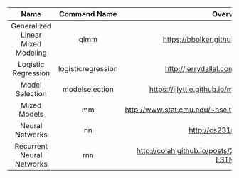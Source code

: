 | Name | Command Name | Overview | Further Reading
| :--: |:------------:|:--------:|:--------------:
| Generalized Linear Mixed Modeling | glmm | https://bbolker.github.io/morelia_2018/ |
| Logistic Regression | logisticregression | http://jerrydallal.com/lhsp/logistic.htm |
| Model Selection | modelselection | https://ijlyttle.github.io/model_cv_selection.html |
| Mixed Models | mm | http://www.stat.cmu.edu/~hseltman/309/Book/chapter15.pdf | http://rpubs.com/tomhouslay/200150
| Neural Networks     | nn | http://cs231n.github.io/ | http://www.deeplearningbook.org/ <br> http://hagan.okstate.edu/NNDesign.pdf |
| Recurrent Neural Networks | rnn | http://colah.github.io/posts/2015-08-Understanding-LSTMs/ |
